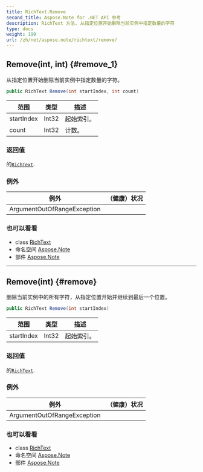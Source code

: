 ```yaml
---
title: RichText.Remove
second_title: Aspose.Note for .NET API 参考
description: RichText 方法. 从指定位置开始删除当前实例中指定数量的字符
type: docs
weight: 190
url: /zh/net/aspose.note/richtext/remove/
---
```

## Remove(int, int) {#remove_1}

从指定位置开始删除当前实例中指定数量的字符。

```csharp
public RichText Remove(int startIndex, int count)
```

| 范围 | 类型 | 描述 |
| --- | --- | --- |
| startIndex | Int32 | 起始索引。 |
| count | Int32 | 计数。 |

### 返回值

的[`RichText`](../).

### 例外

| 例外 | （健康）状况 |
| --- | --- |
| ArgumentOutOfRangeException |  |

### 也可以看看

* class [RichText](../)
* 命名空间 [Aspose.Note](../../richtext/)
* 部件 [Aspose.Note](../../../)

---

## Remove(int) {#remove}

删除当前实例中的所有字符，从指定位置开始并继续到最后一个位置。

```csharp
public RichText Remove(int startIndex)
```

| 范围 | 类型 | 描述 |
| --- | --- | --- |
| startIndex | Int32 | 起始索引。 |

### 返回值

的[`RichText`](../).

### 例外

| 例外 | （健康）状况 |
| --- | --- |
| ArgumentOutOfRangeException |  |

### 也可以看看

* class [RichText](../)
* 命名空间 [Aspose.Note](../../richtext/)
* 部件 [Aspose.Note](../../../)


